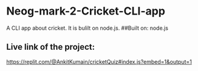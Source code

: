 # Neog-mark-2-Cricket-CLI-app
A CLI app about cricket. It is bulilt on node.js.
##Built on:
node.js
## Live link of the project:
https://replit.com/@AnkitKumain/cricketQuiz#index.js?embed=1&output=1
